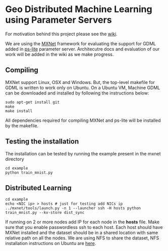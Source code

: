 # Geo Distributed Machine Learning using Parameter Servers
For motivation behind this project please see the [wiki](https://github.com/smihir/gdml/wiki).

We are using the [MXNet](https://github.com/dmlc/mxnet) framework for evaluating the support for GDML added in [ps-lite](https://github.com/dmlc/ps-lite) parameter server. Architecutre docs and evaluation of our work will be added in the wiki as we make progress.

## Compiling
MXNet support Linux, OSX and Windows. But, the top-level makefile for GDML is written to work only on Ubuntu. On a Ubuntu VM, Machine GDML can be downloaded and installed by following the instructions below:
```
sudo apt-get install git
make
make install
```

All dependencies required for compiling MXNet and ps-lite will be installed by the makefile.

## Testing the installation
The installation can be tested by running the example present in the mxnet directory
```
cd example
python train_mnist.py
```

## Distributed Learning
```
cd example
echo <NIC ip> > hosts # just for testing add NICs ip
../mxnet/tools/launch.py -n 1 --launcher ssh -H hosts python train_mnist.py --kv-store dist_sync
```
If running on 2 or more nodes add IP for each node in the **hosts** file. Make sure that you enable passwordless ssh to each host. Each host should have MXNet installed and the dataset should be in a shared location with same relative path on all the nodes. We are using NFS to share the dataset, NFS installation instructions on Ubuntu are [here](https://help.ubuntu.com/community/SettingUpNFSHowTo).
